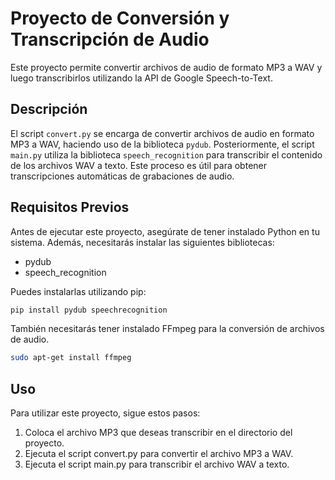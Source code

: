 # Proyecto de Conversión y Transcripción de Audio

Este proyecto permite convertir archivos de audio de formato MP3 a WAV y luego transcribirlos utilizando la API de Google Speech-to-Text.

## Descripción

El script `convert.py` se encarga de convertir archivos de audio en formato MP3 a WAV, haciendo uso de la biblioteca `pydub`. Posteriormente, el script `main.py` utiliza la biblioteca `speech_recognition` para transcribir el contenido de los archivos WAV a texto. Este proceso es útil para obtener transcripciones automáticas de grabaciones de audio.

## Requisitos Previos

Antes de ejecutar este proyecto, asegúrate de tener instalado Python en tu sistema. Además, necesitarás instalar las siguientes bibliotecas:

- pydub
- speech_recognition

Puedes instalarlas utilizando pip:

```bash
pip install pydub speechrecognition
```

También necesitarás tener instalado FFmpeg para la conversión de archivos de audio.

```bash
sudo apt-get install ffmpeg
```

## Uso

Para utilizar este proyecto, sigue estos pasos:

1. Coloca el archivo MP3 que deseas transcribir en el directorio del proyecto.
2. Ejecuta el script convert.py para convertir el archivo MP3 a WAV.
3. Ejecuta el script main.py para transcribir el archivo WAV a texto.
